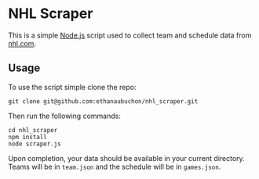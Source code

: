 # NHL Scraper
This is a simple [Node.js](https://nodejs.org/) script used to collect team and schedule data from [nhl.com](nhl.com).

## Usage
To use the script simple clone the repo:

```
git clone git@github.com:ethanaubuchon/nhl_scraper.git
```

Then run the following commands:

```
cd nhl_scraper
npm install
node scraper.js
```

Upon completion, your data should be available in your current directory.  Teams will be in `team.json` and the schedule will be in `games.json`.
